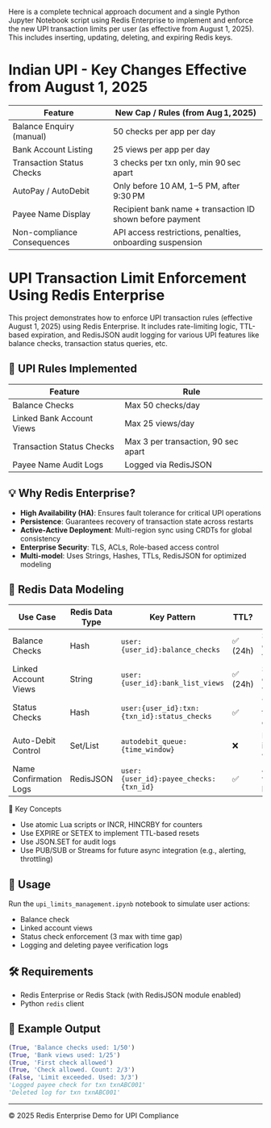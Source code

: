 Here is a complete technical approach document and a single Python Jupyter Notebook script using Redis Enterprise to implement and enforce the new UPI transaction limits per user (as effective from August 1, 2025). This includes inserting, updating, deleting, and expiring Redis keys.


# Indian UPI - Key Changes Effective from August 1, 2025

| Feature                     | New Cap / Rules (from Aug 1, 2025)                        |
| --------------------------- | --------------------------------------------------------- |
| Balance Enquiry (manual)    | 50 checks per app per day                                 |
| Bank Account Listing        | 25 views per app per day                                  |
| Transaction Status Checks   | 3 checks per txn only, min 90 sec apart                   |
| AutoPay / AutoDebit         | Only before 10 AM, 1–5 PM, after 9:30 PM                  |
| Payee Name Display          | Recipient bank name + transaction ID shown before payment |
| Non-compliance Consequences | API access restrictions, penalties, onboarding suspension |

# UPI Transaction Limit Enforcement Using Redis Enterprise

This project demonstrates how to enforce UPI transaction rules (effective August 1, 2025) using Redis Enterprise. It includes rate-limiting logic, TTL-based expiration, and RedisJSON audit logging for various UPI features like balance checks, transaction status queries, etc.

## 📌 UPI Rules Implemented

| Feature                     | Rule                                 |
|----------------------------|--------------------------------------|
| Balance Checks             | Max 50 checks/day                    |
| Linked Bank Account Views  | Max 25 views/day                     |
| Transaction Status Checks  | Max 3 per transaction, 90 sec apart  |
| Payee Name Audit Logs      | Logged via RedisJSON                 |

## 💡 Why Redis Enterprise?

- **High Availability (HA)**: Ensures fault tolerance for critical UPI operations
- **Persistence**: Guarantees recovery of transaction state across restarts
- **Active-Active Deployment**: Multi-region sync using CRDTs for global consistency
- **Enterprise Security**: TLS, ACLs, Role-based access control
- **Multi-model**: Uses Strings, Hashes, TTLs, RedisJSON for optimized modeling

## 🧱 Redis Data Modeling

| Use Case               | Redis Data Type | Key Pattern                                 | TTL?    | Notes                        |
| ---------------------- | --------------- | ------------------------------------------- | ------- | ---------------------------- |
| Balance Checks         | Hash            | `user:{user_id}:balance_checks`             | ✅ (24h) | Stores count & timestamp     |
| Linked Account Views   | String          | `user:{user_id}:bank_list_views`            | ✅ (24h) | Simple counter with expiry   |
| Status Checks          | Hash            | `user:{user_id}:txn:{txn_id}:status_checks` | ✅       | Track per-txn check count    |
| Auto-Debit Control     | Set/List        | `autodebit_queue:{time_window}`             | ❌       | Processed in allowed windows |
| Name Confirmation Logs | RedisJSON       | `user:{user_id}:payee_checks:{txn_id}`      | ✅       | Audit and verification log   |

🧠 Key Concepts
- Use atomic Lua scripts or INCR, HINCRBY for counters
- Use EXPIRE or SETEX to implement TTL-based resets
- Use JSON.SET for audit logs
- Use PUB/SUB or Streams for future async integration (e.g., alerting, throttling)

## 🚀 Usage

Run the `upi_limits_management.ipynb` notebook to simulate user actions:
- Balance check
- Linked account views
- Status check enforcement (3 max with time gap)
- Logging and deleting payee verification logs

## 🛠 Requirements

- Redis Enterprise or Redis Stack (with RedisJSON module enabled)
- Python `redis` client

## 🧪 Example Output

```python
(True, 'Balance checks used: 1/50')
(True, 'Bank views used: 1/25')
(True, 'First check allowed')
(True, 'Check allowed. Count: 2/3')
(False, 'Limit exceeded. Used: 3/3')
'Logged payee check for txn txnABC001'
'Deleted log for txn txnABC001'
```

---

© 2025 Redis Enterprise Demo for UPI Compliance

